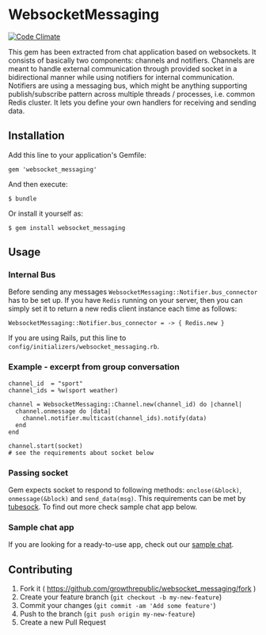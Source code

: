 # WebsocketMessaging

[![Code Climate](https://codeclimate.com/github/growthrepublic/websocket_messaging.png)](https://codeclimate.com/github/growthrepublic/websocket_messaging)

This gem has been extracted from chat application based on websockets. It consists of basically two components: channels and notifiers. Channels are meant to handle external communication through provided socket in a bidirectional manner while using notifiers for internal communication. Notifiers are using a messaging bus, which might be anything supporting publish/subscribe pattern across multiple threads / processes, i.e. common Redis cluster. It lets you define your own handlers for receiving and sending data.

## Installation

Add this line to your application's Gemfile:

    gem 'websocket_messaging'

And then execute:

    $ bundle

Or install it yourself as:

    $ gem install websocket_messaging

## Usage

### Internal Bus

Before sending any messages `WebsocketMessaging::Notifier.bus_connector` has to be set up. If you have `Redis` running on your server, then you can simply set it to return a new redis client instance each time as follows:

    WebsocketMessaging::Notifier.bus_connector = -> { Redis.new }

If you are using Rails, put this line to `config/initializers/websocket_messaging.rb`.

### Example - excerpt from group conversation
    channel_id  = "sport"
    channel_ids = %w(sport weather)

    channel = WebsocketMessaging::Channel.new(channel_id) do |channel|
      channel.onmessage do |data|
        channel.notifier.multicast(channel_ids).notify(data)
      end
    end

    channel.start(socket)
    # see the requirements about socket below

### Passing socket

Gem expects socket to respond to following methods: `onclose(&block)`, `onmessage(&block)` and `send_data(msg)`. This requirements can be met by [tubesock](https://github.com/ngauthier/tubesock). To find out more check sample chat app below.

### Sample chat app

If you are looking for a ready-to-use app, check out our [sample chat](https://github.com/growthrepublic/chat).

## Contributing

1. Fork it ( https://github.com/growthrepublic/websocket_messaging/fork )
2. Create your feature branch (`git checkout -b my-new-feature`)
3. Commit your changes (`git commit -am 'Add some feature'`)
4. Push to the branch (`git push origin my-new-feature`)
5. Create a new Pull Request

